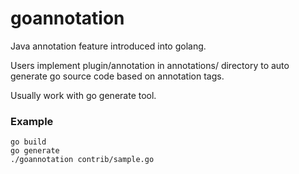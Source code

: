 goannotation
============

Java annotation feature introduced into golang.

Users implement plugin/annotation in annotations/ directory to auto generate go source code based on annotation tags.

Usually work with go generate tool.


### Example

    go build
    go generate
    ./goannotation contrib/sample.go

